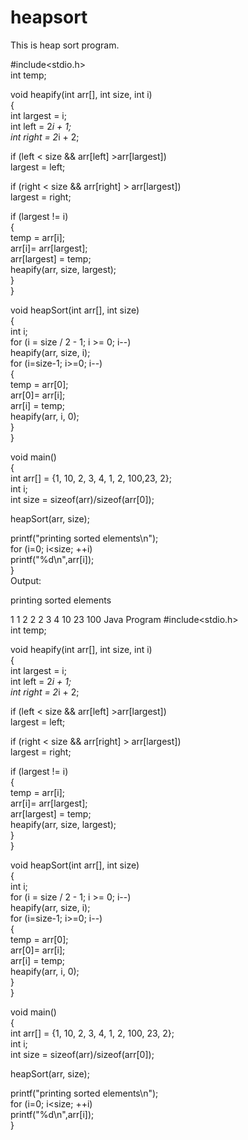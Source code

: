 # heapsort
This is heap sort program.


#include<stdio.h>  
int temp;  
  
void heapify(int arr[], int size, int i)  
{  
int largest = i;    
int left = 2*i + 1;    
int right = 2*i + 2;    
  
if (left < size && arr[left] >arr[largest])  
largest = left;  
  
if (right < size && arr[right] > arr[largest])  
largest = right;  
  
if (largest != i)  
{  
temp = arr[i];  
    arr[i]= arr[largest];   
    arr[largest] = temp;  
heapify(arr, size, largest);  
}  
}  
  
void heapSort(int arr[], int size)  
{  
int i;  
for (i = size / 2 - 1; i >= 0; i--)  
heapify(arr, size, i);  
for (i=size-1; i>=0; i--)  
{  
temp = arr[0];  
    arr[0]= arr[i];   
    arr[i] = temp;  
heapify(arr, i, 0);  
}  
}  
  
void main()  
{  
int arr[] = {1, 10, 2, 3, 4, 1, 2, 100,23, 2};  
int i;  
int size = sizeof(arr)/sizeof(arr[0]);  
  
heapSort(arr, size);  
  
printf("printing sorted elements\n");  
for (i=0; i<size; ++i)  
printf("%d\n",arr[i]);  
}  
Output:

printing sorted elements 

1
1
2
2
2
3
4
10
23
100
Java Program
#include<stdio.h>  
int temp;  
  
void heapify(int arr[], int size, int i)  
{  
int largest = i;    
int left = 2*i + 1;    
int right = 2*i + 2;    
  
if (left < size && arr[left] >arr[largest])  
largest = left;  
  
if (right < size && arr[right] > arr[largest])  
largest = right;  
  
if (largest != i)  
{  
temp = arr[i];  
    arr[i]= arr[largest];   
    arr[largest] = temp;  
heapify(arr, size, largest);  
}  
}  
  
void heapSort(int arr[], int size)  
{  
int i;  
for (i = size / 2 - 1; i >= 0; i--)  
heapify(arr, size, i);  
for (i=size-1; i>=0; i--)  
{  
temp = arr[0];  
    arr[0]= arr[i];   
    arr[i] = temp;  
heapify(arr, i, 0);  
}  
}  
  
void main()  
{  
int arr[] = {1, 10, 2, 3, 4, 1, 2, 100, 23, 2};  
int i;  
int size = sizeof(arr)/sizeof(arr[0]);  
  
heapSort(arr, size);  
  
printf("printing sorted elements\n");  
for (i=0; i<size; ++i)  
printf("%d\n",arr[i]);  
}  
